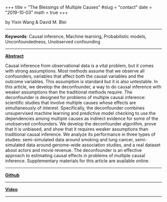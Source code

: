 +++
title = "The Blessings of Multiple Causes"
#slug = "contact"
date = "2019-10-03"
math = true
+++

by Yixin Wang & David M. Blei
___
**Keywords**: Causal inference, Machine learning, Probabilistic models, Unconfoundedness, Unobserved confounding
___
**[Abstract](https://doi.org/10.1080/01621459.2019.1686987)**

Causal inference from observational data is a vital problem, but it comes with strong assumptions. Most methods assume that we observe all confounders, variables that affect both the causal variables and the outcome variables. This assumption is standard but it is also untestable. In this article, we develop the deconfounder, a way to do causal inference with weaker assumptions than the traditional methods require. The deconfounder is designed for problems of multiple causal inference: scientific studies that involve multiple causes whose effects are simultaneously of interest. Specifically, the deconfounder combines unsupervised machine learning and predictive model checking to use the dependencies among multiple causes as indirect evidence for some of the unobserved confounders. We develop the deconfounder algorithm, prove that it is unbiased, and show that it requires weaker assumptions than traditional causal inference. We analyze its performance in three types of studies: semi-simulated data around smoking and lung cancer, semi-simulated data around genome-wide association studies, and a real dataset about actors and movie revenue. The deconfounder is an effective approach to estimating causal effects in problems of multiple causal inference. Supplementary materials for this article are available online.
___
[**Github**](https://github.com/blei-lab/deconfounder_tutorial)
___

[**Video**](https://www.microsoft.com/en-us/research/video/the-blessings-of-multiple-causes/)
___